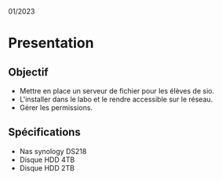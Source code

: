 01/2023

# Presentation

## Objectif

* Mettre en place un serveur de fichier pour les élèves de sio.
* L'installer dans le labo et le rendre accessible sur le réseau.
* Gérer les permissions.

## Spécifications

* Nas synology DS218
* Disque HDD 4TB
* Disque HDD 2TB

